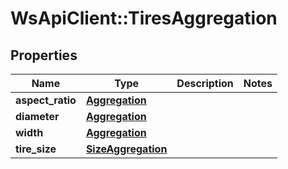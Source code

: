 # WsApiClient::TiresAggregation

## Properties
Name | Type | Description | Notes
------------ | ------------- | ------------- | -------------
**aspect_ratio** | [**Aggregation**](Aggregation.md) |  | 
**diameter** | [**Aggregation**](Aggregation.md) |  | 
**width** | [**Aggregation**](Aggregation.md) |  | 
**tire_size** | [**SizeAggregation**](SizeAggregation.md) |  | 


